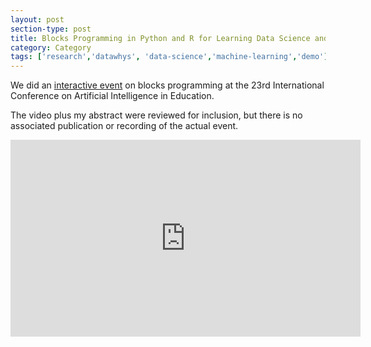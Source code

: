 ```yaml
---
layout: post
section-type: post
title: Blocks Programming in Python and R for Learning Data Science and NLP/ML
category: Category
tags: ['research','datawhys', 'data-science','machine-learning','demo']
---
```


We did an [interactive event](https://aied2022.webspace.durham.ac.uk/interactive-events/) on blocks programming at the 23rd International Conference on Artificial Intelligence in Education.

The video plus my abstract were reviewed for inclusion, but there is no associated publication or recording of the actual event.

<iframe width="560" height="315" src="https://www.youtube.com/embed/zP3KvN3PM1U" frameborder="0" allow="accelerometer; autoplay; clipboard-write; encrypted-media; gyroscope; picture-in-picture" allowfullscreen></iframe>
